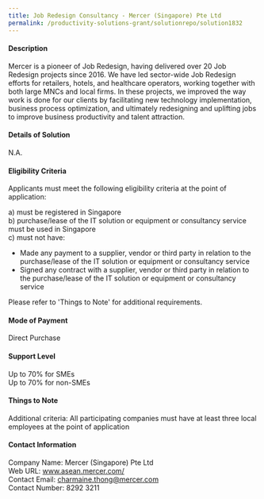 ```yaml
---
title: Job Redesign Consultancy - Mercer (Singapore) Pte Ltd
permalink: /productivity-solutions-grant/solutionrepo/solution1832
---
```


#### Description

Mercer is a pioneer of Job Redesign, having delivered over 20 Job Redesign projects since 2016. We have led sector-wide Job Redesign efforts for retailers, hotels, and healthcare operators, working together with both large MNCs and local firms. In these projects, we improved the way work is done for our clients by facilitating new technology implementation, business process optimization, and ultimately redesigning and uplifting jobs to improve business productivity and talent attraction.

#### Details of Solution

N.A.

#### Eligibility Criteria

Applicants must meet the following eligibility criteria at the point of application:

a) must be registered in Singapore <br>
b) purchase/lease of the IT solution or equipment or consultancy service must be used in Singapore <br>
c) must not have:
- Made any payment to a supplier, vendor or third party in relation to the purchase/lease of the IT solution or equipment or consultancy service
- Signed any contract with a supplier, vendor or third party in relation to the purchase/lease of the IT solution or equipment or consultancy service

Please refer to 'Things to Note' for additional requirements.

#### Mode of Payment
Direct Purchase

#### Support Level
Up to 70% for SMEs <br>
Up to 70% for non-SMEs

#### Things to Note
Additional criteria: All participating companies must have at least three local employees at the point of application

#### Contact Information
Company Name: Mercer (Singapore) Pte Ltd <br>Web URL: www.asean.mercer.com/ <br>Contact Email: charmaine.thong@mercer.com<br>Contact Number: 8292 3211

